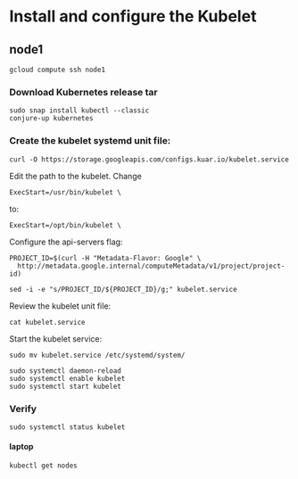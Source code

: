 # Install and configure the Kubelet

## node1

```
gcloud compute ssh node1
```

### Download Kubernetes release tar

```
sudo snap install kubectl --classic
conjure-up kubernetes
```

### Create the kubelet systemd unit file:

```
curl -O https://storage.googleapis.com/configs.kuar.io/kubelet.service
```

Edit the path to the kubelet. Change

```
ExecStart=/usr/bin/kubelet \
```

to:

```
ExecStart=/opt/bin/kubelet \
```

Configure the api-servers flag:

```
PROJECT_ID=$(curl -H "Metadata-Flavor: Google" \
  http://metadata.google.internal/computeMetadata/v1/project/project-id)
```

```
sed -i -e "s/PROJECT_ID/${PROJECT_ID}/g;" kubelet.service
```

Review the kubelet unit file:

```
cat kubelet.service
```

Start the kubelet service:

```
sudo mv kubelet.service /etc/systemd/system/
```

```
sudo systemctl daemon-reload
sudo systemctl enable kubelet
sudo systemctl start kubelet
```

### Verify

```
sudo systemctl status kubelet
```

#### laptop

```
kubectl get nodes
```
